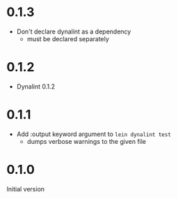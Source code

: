 # 0.1.3

- Don't declare dynalint as a dependency
  - must be declared separately

# 0.1.2

- Dynalint 0.1.2

# 0.1.1

- Add :output keyword argument to `lein dynalint test`
  - dumps verbose warnings to the given file

# 0.1.0

Initial version
